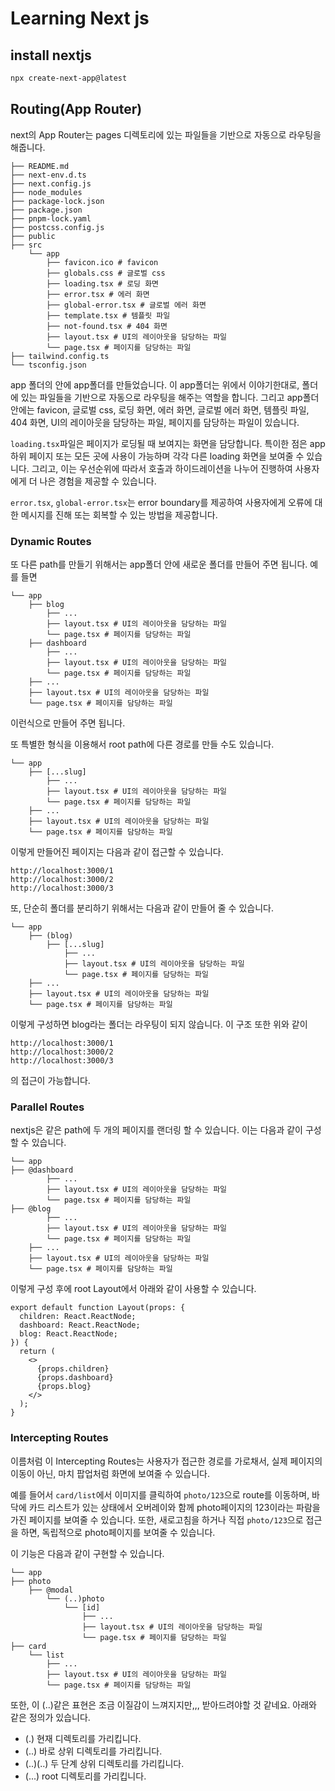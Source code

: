 # Learning Next js

## install nextjs

```bash
npx create-next-app@latest
```

## Routing(App Router)

next의 App Router는 pages 디렉토리에 있는 파일들을 기반으로 자동으로 라우팅을 해줍니다.

```shell
├── README.md
├── next-env.d.ts
├── next.config.js
├── node_modules
├── package-lock.json
├── package.json
├── pnpm-lock.yaml
├── postcss.config.js
├── public
├── src
    └── app
        ├── favicon.ico # favicon
        ├── globals.css # 글로벌 css
        ├── loading.tsx # 로딩 화면
        ├── error.tsx # 에러 화면
        ├── global-error.tsx # 글로벌 에러 화면
        ├── template.tsx # 템플릿 파일
        ├── not-found.tsx # 404 화면
        ├── layout.tsx # UI의 레이아웃을 담당하는 파일
        └── page.tsx # 페이지를 담당하는 파일
├── tailwind.config.ts
└── tsconfig.json
```

app 폴더의 안에 app폴더를 만들었습니다. 이 app폴더는 위에서 이야기한대로, 폴더에 있는 파일들을 기반으로 자동으로 라우팅을 해주는 역할을 합니다. 그리고 app폴더 안에는 favicon, 글로벌 css, 로딩 화면, 에러 화면, 글로벌 에러 화면, 템플릿 파일, 404 화면, UI의 레이아웃을 담당하는 파일, 페이지를 담당하는 파일이 있습니다.

`loading.tsx`파일은 페이지가 로딩될 때 보여지는 화면을 담당합니다. 특이한 점은 app 하위 페이지 또는 모든 곳에 사용이 가능하며 각각 다른 loading 화면을 보여줄 수 있습니다. 그리고, 이는 우선순위에 따라서 호출과 하이드레이션을 나누어 진행하여 사용자에게 더 나은 경험을 제공할 수 있습니다.

`error.tsx`, `global-error.tsx`는 error boundary를 제공하여 사용자에게 오류에 대한 메시지를 진해 또는 회복할 수 있는 방법을 제공합니다.

### Dynamic Routes

또 다른 path를 만들기 위해서는 app폴더 안에 새로운 폴더를 만들어 주면 됩니다. 예를 들면

```shell
└── app
    ├── blog
        ├── ...
        ├── layout.tsx # UI의 레이아웃을 담당하는 파일
        └── page.tsx # 페이지를 담당하는 파일
    ├── dashboard
        ├── ...
        ├── layout.tsx # UI의 레이아웃을 담당하는 파일
        └── page.tsx # 페이지를 담당하는 파일
    ├── ...
    ├── layout.tsx # UI의 레이아웃을 담당하는 파일
    └── page.tsx # 페이지를 담당하는 파일
```

이런식으로 만들어 주면 됩니다.

또 특별한 형식을 이용해서 root path에 다른 경로를 만들 수도 있습니다.

```shell
└── app
    ├── [...slug]
        ├── ...
        ├── layout.tsx # UI의 레이아웃을 담당하는 파일
        └── page.tsx # 페이지를 담당하는 파일
    ├── ...
    ├── layout.tsx # UI의 레이아웃을 담당하는 파일
    └── page.tsx # 페이지를 담당하는 파일
```

이렇게 만들어진 페이지는 다음과 같이 접근할 수 있습니다.

```shell
http://localhost:3000/1
http://localhost:3000/2
http://localhost:3000/3
```

또, 단순히 폴더를 분리하기 위해서는 다음과 같이 만들어 줄 수 있습니다.

```shell
└── app
    ├── (blog)
        ├── [...slug]
            ├── ...
            ├── layout.tsx # UI의 레이아웃을 담당하는 파일
            └── page.tsx # 페이지를 담당하는 파일
    ├── ...
    ├── layout.tsx # UI의 레이아웃을 담당하는 파일
    └── page.tsx # 페이지를 담당하는 파일
```

이렇게 구성하면 blog라는 폴더는 라우팅이 되지 않습니다.
이 구조 또한 위와 같이

```shell
http://localhost:3000/1
http://localhost:3000/2
http://localhost:3000/3
```

의 접근이 가능합니다.

### Parallel Routes

nextjs은 같은 path에 두 개의 페이지를 랜더링 할 수 있습니다. 이는 다음과 같이 구성할 수 있습니다.

```shell
└── app
├── @dashboard
        ├── ...
        ├── layout.tsx # UI의 레이아웃을 담당하는 파일
        └── page.tsx # 페이지를 담당하는 파일
├── @blog
        ├── ...
        ├── layout.tsx # UI의 레이아웃을 담당하는 파일
        └── page.tsx # 페이지를 담당하는 파일
    ├── ...
    ├── layout.tsx # UI의 레이아웃을 담당하는 파일
    └── page.tsx # 페이지를 담당하는 파일
```

이렇게 구성 후에 root Layout에서 아래와 같이 사용할 수 있습니다.

```tsx
export default function Layout(props: {
  children: React.ReactNode;
  dashboard: React.ReactNode;
  blog: React.ReactNode;
}) {
  return (
    <>
      {props.children}
      {props.dashboard}
      {props.blog}
    </>
  );
}
```

### Intercepting Routes

이름처럼 이 Intercepting Routes는 사용자가 접근한 경로를 가로채서, 실제 페이지의 이동이 아닌, 마치 팝업처럼 화면에 보여줄 수 있습니다.

예를 들어서 `card/list`에서 이미지를 클릭하여 `photo/123`으로 route를 이동하며, 바닥에 카드 리스트가 있는 상태에서 오버레이와 함께 photo페이지의 123이라는 파람을 가진 페이지를 보여줄 수 있습니다. 또한, 새로고침을 하거나 직접 `photo/123`으로 접근을 하면, 독립적으로 photo페이지를 보여줄 수 있습니다.

이 기능은 다음과 같이 구현할 수 있습니다.

```shell
└── app
├── photo
    ├── @modal
        └── (..)photo
            └── [id]
                ├── ...
                ├── layout.tsx # UI의 레이아웃을 담당하는 파일
                └── page.tsx # 페이지를 담당하는 파일
├── card
    └── list
        ├── ...
        ├── layout.tsx # UI의 레이아웃을 담당하는 파일
        └── page.tsx # 페이지를 담당하는 파일
```

또한, 이 (..)같은 표현은 조금 이질감이 느껴지지만,,, 받아드려야할 것 같네요. 아래와 같은 정의가 있습니다.

- (.) 현재 디렉토리를 가리킵니다.
- (..) 바로 상위 디렉토리를 가리킵니다.
- (..)(..) 두 단계 상위 디렉토리를 가리킵니다.
- (...) root 디렉토리를 가리킵니다.
